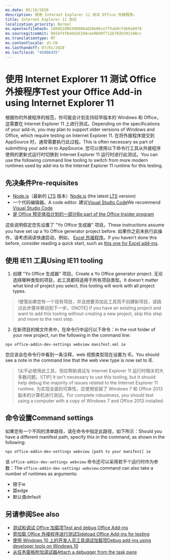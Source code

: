 ```yaml
---
ms.date: 05/16/2020
description: 使用 Internet Explorer 11 测试 Office 外接程序。
title: Internet Explorer 11 测试
localization_priority: Normal
ms.openlocfilehash: 1d6852d08308088a020e86ce7f5ab9cfdb9ab978
ms.sourcegitcommit: 065bf4f8e0d26194cee9689f7126702b391340cc
ms.translationtype: MT
ms.contentlocale: zh-CN
ms.lasthandoff: 07/01/2020
ms.locfileid: "45006435"
---
```

# <a name="test-your-office-add-in-using-internet-explorer-11"></a><span data-ttu-id="45851-103">使用 Internet Explorer 11 测试 Office 外接程序</span><span class="sxs-lookup"><span data-stu-id="45851-103">Test your Office Add-in using Internet Explorer 11</span></span>

<span data-ttu-id="45851-104">根据你的外接程序的规范，你可能会计划支持较早版本的 Windows 和 Office，这需要在 Internet Explorer 11 上进行测试。</span><span class="sxs-lookup"><span data-stu-id="45851-104">Depending on the specifications of your add-in, you may plan to support older versions of Windows and Office, which require testing on Internet Explorer 11.</span></span> <span data-ttu-id="45851-105">在将外接程序提交到 AppSource 时，通常需要执行此过程。</span><span class="sxs-lookup"><span data-stu-id="45851-105">This is often necessary as part of submitting your add-in to AppSource.</span></span> <span data-ttu-id="45851-106">您可以使用以下命令行工具从外接程序使用的更新式运行时切换到 Internet Explorer 11 运行时进行此测试。</span><span class="sxs-lookup"><span data-stu-id="45851-106">You can use the following command line tooling to switch from more modern runtimes used by add-ins to the Internet Explorer 11 runtime for this testing.</span></span>

## <a name="pre-requisites"></a><span data-ttu-id="45851-107">先决条件</span><span class="sxs-lookup"><span data-stu-id="45851-107">Pre-requisites</span></span>

- <span data-ttu-id="45851-108">[Node.js](https://nodejs.org/)（最新的 [LTS](https://nodejs.org/about/releases) 版本）</span><span class="sxs-lookup"><span data-stu-id="45851-108">[Node.js](https://nodejs.org/) (the latest [LTS](https://nodejs.org/about/releases) version)</span></span>
- <span data-ttu-id="45851-109">一个代码编辑器。</span><span class="sxs-lookup"><span data-stu-id="45851-109">A code editor.</span></span> <span data-ttu-id="45851-110">建议[Visual Studio Code](https://code.visualstudio.com/)</span><span class="sxs-lookup"><span data-stu-id="45851-110">We recommend [Visual Studio Code](https://code.visualstudio.com/)</span></span>
- [<span data-ttu-id="45851-111">是 Office 预览体验计划的一部分</span><span class="sxs-lookup"><span data-stu-id="45851-111">Be part of the Office Insider program</span></span>](https://insider.office.com)

<span data-ttu-id="45851-112">这些说明假定您先设置了 "Yo Office 生成器" 项目。</span><span class="sxs-lookup"><span data-stu-id="45851-112">These instructions assume you have set up a Yo Office generator project before.</span></span> <span data-ttu-id="45851-113">如果你之前未执行此操作，请考虑阅读快速启动，例如， [Excel 外接程序](../quickstarts/excel-quickstart-jquery.md)。</span><span class="sxs-lookup"><span data-stu-id="45851-113">If you haven't done this before, consider reading a quick start, such as [this one for Excel add-ins](../quickstarts/excel-quickstart-jquery.md).</span></span>

## <a name="using-ie11-tooling"></a><span data-ttu-id="45851-114">使用 IE11 工具</span><span class="sxs-lookup"><span data-stu-id="45851-114">Using IE11 tooling</span></span>

1. <span data-ttu-id="45851-115">创建 "Yo Office 生成器" 项目。</span><span class="sxs-lookup"><span data-stu-id="45851-115">Create a Yo Office generator project.</span></span> <span data-ttu-id="45851-116">无论选择哪种类型的项目，此工具都将适用于所有项目类型。</span><span class="sxs-lookup"><span data-stu-id="45851-116">It doesn't matter what kind of project you select, this tooling will work with all project types.</span></span>

> <span data-ttu-id="45851-117">!便笺如果您有一个现有项目，并且想要添加此工具而不创建新项目，请跳过此步骤并移动到下一步。</span><span class="sxs-lookup"><span data-stu-id="45851-117">![NOTE] If you have an existing project and want to add this tooling without creating a new project, skip this step and move to the next step.</span></span> 

2. <span data-ttu-id="45851-118">在新项目的根文件夹中，在命令行中运行以下命令：</span><span class="sxs-lookup"><span data-stu-id="45851-118">In the root folder of your new project, run the following in the command line:</span></span>

```command&nbsp;line
npx office-addin-dev-settings webview manifest.xml ie
```
<span data-ttu-id="45851-119">您应该会在命令行中看到一条注释，web 视图类型现在设置为 IE。</span><span class="sxs-lookup"><span data-stu-id="45851-119">You should see a note in the command line that the web view type is now set to IE.</span></span>

> <span data-ttu-id="45851-120">!尖不必使用此工具，但应帮助调试与 Internet Explorer 11 运行时相关的大多数问题。</span><span class="sxs-lookup"><span data-stu-id="45851-120">![TIP] It isn't necessary to use this tooling, but it should help debug the majority of issues related to the Internet Explorer 11 runtime.</span></span> <span data-ttu-id="45851-121">为实现全面的可靠性，应使用安装了 Windows 7 和 Office 2013 副本的计算机进行测试。</span><span class="sxs-lookup"><span data-stu-id="45851-121">For complete robustness, you should test using a computer with a copy of Windows 7 and Office 2013 installed.</span></span>

## <a name="command-settings"></a><span data-ttu-id="45851-122">命令设置</span><span class="sxs-lookup"><span data-stu-id="45851-122">Command settings</span></span>

<span data-ttu-id="45851-123">如果您有一个不同的清单路径，请在命令中指定此路径，如下所示：</span><span class="sxs-lookup"><span data-stu-id="45851-123">Should you have a different manifest path, specify this in the command, as shown in the following:</span></span>

`npx office-addin-dev-settings webview [path to your manifest] ie`

<span data-ttu-id="45851-124">该 `office-addin-dev-settings webview` 命令还可以采用若干个运行时作为参数：</span><span class="sxs-lookup"><span data-stu-id="45851-124">The `office-addin-dev-settings webview` command can also take a number of runtimes as arguments:</span></span>

- <span data-ttu-id="45851-125">限于</span><span class="sxs-lookup"><span data-stu-id="45851-125">ie</span></span>
- <span data-ttu-id="45851-126">距</span><span class="sxs-lookup"><span data-stu-id="45851-126">edge</span></span>
- <span data-ttu-id="45851-127"> 默认值</span><span class="sxs-lookup"><span data-stu-id="45851-127">default</span></span>

## <a name="see-also"></a><span data-ttu-id="45851-128">另请参阅</span><span class="sxs-lookup"><span data-stu-id="45851-128">See also</span></span>
* [<span data-ttu-id="45851-129">测试和调试 Office 加载项</span><span class="sxs-lookup"><span data-stu-id="45851-129">Test and debug Office Add-ins</span></span>](test-debug-office-add-ins.md)
* [<span data-ttu-id="45851-130">旁加载 Office 外接程序进行测试</span><span class="sxs-lookup"><span data-stu-id="45851-130">Sideload Office Add-ins for testing</span></span>](create-a-network-shared-folder-catalog-for-task-pane-and-content-add-ins.md)
* [<span data-ttu-id="45851-131">使用 Windows 10 上的开发人员工具调试加载项</span><span class="sxs-lookup"><span data-stu-id="45851-131">Debug add-ins using developer tools on Windows 10</span></span>](debug-add-ins-using-f12-developer-tools-on-windows-10.md)
* [<span data-ttu-id="45851-132">从任务窗格附加调试器</span><span class="sxs-lookup"><span data-stu-id="45851-132">Attach a debugger from the task pane</span></span>](attach-debugger-from-task-pane.md)
